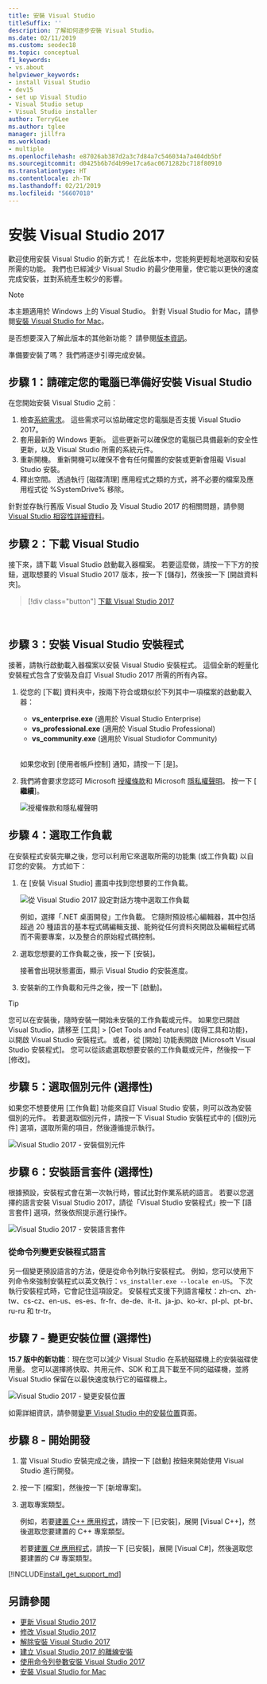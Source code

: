 ```yaml
---
title: 安裝 Visual Studio
titleSuffix: ''
description: 了解如何逐步安裝 Visual Studio。
ms.date: 02/11/2019
ms.custom: seodec18
ms.topic: conceptual
f1_keywords:
- vs.about
helpviewer_keywords:
- install Visual Studio
- dev15
- set up Visual Studio
- Visual Studio setup
- Visual Studio installer
author: TerryGLee
ms.author: tglee
manager: jillfra
ms.workload:
- multiple
ms.openlocfilehash: e87026ab387d2a3c7d84a7c546034a7a404db5bf
ms.sourcegitcommit: d0425b6b7d4b99e17ca6ac0671282bc718f80910
ms.translationtype: HT
ms.contentlocale: zh-TW
ms.lasthandoff: 02/21/2019
ms.locfileid: "56607018"
---
```

# <a name="install-visual-studio-2017"></a>安裝 Visual Studio 2017

歡迎使用安裝 Visual Studio 的新方式！ 在此版本中，您能夠更輕鬆地選取和安裝所需的功能。 我們也已經減少 Visual Studio 的最少使用量，使它能以更快的速度完成安裝，並對系統產生較少的影響。

> [!NOTE]
> 本主題適用於 Windows 上的 Visual Studio。 針對 Visual Studio for Mac，請參閱[安裝 Visual Studio for Mac](/visualstudio/mac/installation)。

是否想要深入了解此版本的其他新功能？ 請參閱[版本資訊](/visualstudio/releasenotes/vs2017-relnotes)。

準備要安裝了嗎？ 我們將逐步引導完成安裝。

## <a name="step-1---make-sure-your-computer-is-ready-for-visual-studio"></a>步驟 1：請確定您的電腦已準備好安裝 Visual Studio

在您開始安裝 Visual Studio 之前：

1. 檢查[系統需求](/visualstudio/productinfo/vs2017-system-requirements-vs)。 這些需求可以協助確定您的電腦是否支援 Visual Studio 2017。
2. 套用最新的 Windows 更新。 這些更新可以確保您的電腦已具備最新的安全性更新，以及 Visual Studio 所需的系統元件。
3. 重新開機。 重新開機可以確保不會有任何擱置的安裝或更新會阻礙 Visual Studio 安裝。
4. 釋出空間。 透過執行 [磁碟清理] 應用程式之類的方式，將不必要的檔案及應用程式從 %SystemDrive% 移除。

針對並存執行舊版 Visual Studio 及 Visual Studio 2017 的相關問題，請參閱 [Visual Studio 相容性詳細資料](/visualstudio/productinfo/vs2017-compatibility-vs#compatibility-with-previous-releases)。

## <a name="step-2---download-visual-studio"></a>步驟 2：下載 Visual Studio

接下來，請下載 Visual Studio 啟動載入器檔案。 若要這麼做，請按一下下方的按鈕，選取想要的 Visual Studio 2017 版本，按一下 [儲存]，然後按一下 [開啟資料夾]。

 > [!div class="button"]
 > [下載 Visual Studio 2017](https://visualstudio.microsoft.com/downloads/?utm_medium=microsoft&utm_source=docs.microsoft.com&utm_campaign=button+cta&utm_content=download+vs2017)
<br/>

## <a name="step-3---install-the-visual-studio-installer"></a>步驟 3：安裝 Visual Studio 安裝程式

接著，請執行啟動載入器檔案以安裝 Visual Studio 安裝程式。 這個全新的輕量化安裝程式包含了安裝及自訂 Visual Studio 2017 所需的所有內容。

1. 從您的 [下載] 資料夾中，按兩下符合或類似於下列其中一項檔案的啟動載入器：

   * **vs_enterprise.exe** (適用於 Visual Studio Enterprise)
   * **vs_professional.exe** (適用於 Visual Studio Professional)
   * **vs_community.exe** (適用於 Visual Studiofor Community)  <br><br>

   如果您收到 [使用者帳戶控制] 通知，請按一下 [是]。

2. 我們將會要求您認可 Microsoft [授權條款](https://visualstudio.microsoft.com/license-terms/)和 Microsoft [隱私權聲明](https://privacy.microsoft.com/privacystatement)。 按一下 [ **繼續**]。

   ![授權條款和隱私權聲明](media/vs2017-privacy-and-license-terms.PNG "Microsoft 授權條款和隱私權聲明")

## <a name="step-4---select-workloads"></a>步驟 4：選取工作負載

在安裝程式安裝完畢之後，您可以利用它來選取所需的功能集 (或工作負載) 以自訂您的安裝。 方式如下：

1. 在 [安裝 Visual Studio] 畫面中找到您想要的工作負載。

   ![從 Visual Studio 2017 設定對話方塊中選取工作負載](../install/media/install-visual-studio-community.png)

     例如，選擇「.NET 桌面開發」工作負載。 它隨附預設核心編輯器，其中包括超過 20 種語言的基本程式碼編輯支援、能夠從任何資料夾開啟及編輯程式碼而不需要專案，以及整合的原始程式碼控制。

2. 選取您想要的工作負載之後，按一下 [安裝]。

    接著會出現狀態畫面，顯示 Visual Studio 的安裝進度。

3. 安裝新的工作負載和元件之後，按一下 [啟動]。

> [!TIP]
> 您可以在安裝後，隨時安裝一開始未安裝的工作負載或元件。 如果您已開啟 Visual Studio，請移至 [工具] > [Get Tools and Features] (取得工具和功能)，以開啟 Visual Studio 安裝程式。 或者，從 [開始] 功能表開啟 [Microsoft Visual Studio 安裝程式]。 您可以從該處選取想要安裝的工作負載或元件，然後按一下 [修改]。

## <a name="step-5---select-individual-components-optional"></a>步驟 5：選取個別元件 (選擇性)

如果您不想要使用 [工作負載] 功能來自訂 Visual Studio 安裝，則可以改為安裝個別的元件。 若要選取個別元件，請按一下 Visual Studio 安裝程式中的 [個別元件] 選項，選取所需的項目，然後遵循提示執行。

  ![Visual Studio 2017 - 安裝個別元件](media/vs2017-components.PNG "安裝 Visual Studio 的個別元件")

## <a name="step-6---install-language-packs-optional"></a>步驟 6：安裝語言套件 (選擇性)

根據預設，安裝程式會在第一次執行時，嘗試比對作業系統的語言。 若要以您選擇的語言安裝 Visual Studio 2017，請從「Visual Studio 安裝程式」按一下 [語言套件] 選項，然後依照提示進行操作。

  ![Visual Studio 2017 - 安裝語言套件](media/vs2017-languages.PNG "安裝 Visual Studio 語言套件")

### <a name="change-the-installer-language-from-the-command-line"></a>從命令列變更安裝程式語言

另一個變更預設語言的方法，便是從命令列執行安裝程式。 例如，您可以使用下列命令來強制安裝程式以英文執行：`vs_installer.exe --locale en-US`。 下次執行安裝程式時，它會記住這項設定。 安裝程式支援下列語言權杖：zh-cn、zh-tw、cs-cz、en-us、es-es、fr-fr、de-de、it-it、ja-jp、ko-kr、pl-pl、pt-br、ru-ru 和 tr-tr。

## <a name="step-7---change-the-installation-location-optional"></a>步驟 7 - 變更安裝位置 (選擇性)

**15.7 版中的新功能**：現在您可以減少 Visual Studio 在系統磁碟機上的安裝磁碟使用量。 您可以選擇將快取、共用元件、SDK 和工具下載至不同的磁碟機，並將 Visual Studio 保留在以最快速度執行它的磁碟機上。

  ![Visual Studio 2017 - 變更安裝位置](media/installation-options-by-location.png "變更安裝位置")

如需詳細資訊，請參閱[變更 Visual Studio 中的安裝位置](change-installation-locations.md)頁面。

## <a name="step-8---start-developing"></a>步驟 8 - 開始開發

1. 當 Visual Studio 安裝完成之後，請按一下 [啟動] 按鈕來開始使用 Visual Studio 進行開發。

2. 按一下 [檔案]，然後按一下 [新增專案]。

3. 選取專案類型。

   例如，若要[建置 C++ 應用程式](../ide/getting-started-with-cpp-in-visual-studio.md)，請按一下 [已安裝]，展開 [Visual C++]，然後選取您要建置的 C++ 專案類型。

   若要[建置 C# 應用程式](../get-started/csharp/tutorial-wpf.md)，請按一下 [已安裝]，展開 [Visual C#]，然後選取您要建置的 C# 專案類型。

[!INCLUDE[install_get_support_md](includes/install_get_support_md.md)]

## <a name="see-also"></a>另請參閱

* [更新 Visual Studio 2017](update-visual-studio.md)
* [修改 Visual Studio 2017](modify-visual-studio.md)
* [解除安裝 Visual Studio 2017](uninstall-visual-studio.md)
* [建立 Visual Studio 2017 的離線安裝](create-an-offline-installation-of-visual-studio.md)
* [使用命令列參數安裝 Visual Studio 2017](use-command-line-parameters-to-install-visual-studio.md)
* [安裝 Visual Studio for Mac](/visualstudio/mac/installation)